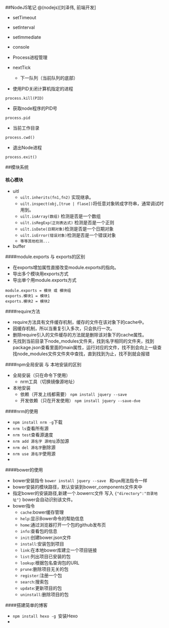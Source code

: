 ##NodeJS笔记
@(nodejs)[刘泽伟, 前端开发]
- setTimeout
- setInterval
- setImmediate
- console
- Process进程管理
- nextTick
    - 下一队列（当前队列的底部）

- 使用PID关闭计算机指定的进程
```
process.kill(PID)
```

- 获取node程序的PID号
```
process.pid
```

- 当前工作目录
```
process.cwd()
```

- 退出Node进程
```
process.exit()
```

##模块系统

#### 核心模块
- uitl
	- ```uilt.inherits(fn1,fn2)``` 实现继承。
	- ```uilt.inspect(obj,[true | flase])```将任意对象转成字符串，通常调试时用到。
	- ```uilt.isArray(数组)``` 检测是否是一个数组
	- ```uilt.isRegExp(正则表达式)``` 检测是否是一个正则
	- ```uilt.isDate(日期对象)```检测是否是一个日期对象
	- ```uilt.isError(错误对象)```检测是否是一个错误对象
	- ```等等其他检测...```
- buffer

####module.exports 与 exports的区别
- 在exports增加属性直接改变module.exports的指向。
- 导出多个模块用exports方式
- 导出单个用module.exports方式
```
module.exports = 模块 或 模块组
exports.模块1 = 模块1
exports.模块2 = 模块2
```

####require方法
- require方法具有文件缓存机制，缓存的文件在该对象下的cache中。
- 因缓存机制，所以当重复引入多次，只会执行一次。
- 删除require引入的文件缓存的方法就是删除该对象下的cache属性。
- 先找到当前目录下node_modules文件夹，找到名字相同的文件夹，找到package.json查看里面的main属性，运行对应的文件，找不到会向上一级查找node_modules文件文件夹中查找，直到找到为止，找不到就会报错
    
####npm全局安装 与 本地安装的区别
- 全局安装（只在命令下使用）
    - nrm工具（切换镜像源地址）
- 本地安装
    - 依赖（开发上线都需要）
    ```npm install jquery --save```
    - 开发依赖（只在开发使用）
    ```npm install jquery --save-dve```
    
####nrm的使用
- ```npm install nrm -g```下载
- ```nrm ls```查看所有源
- ```nrm test```查看源速度
- ```nrm add 源名字 源地址```添加源
- ```nrm del 源名字```删除源
- ```nrm use 源名字```使用源
- 
####bower的使用
- bower安装指令 ```bower install jquery --save ``` 和```npm```用法指令一样
- bower安装的模块路径，默认安装到bower_components文件夹中
- 指定bower的安装路径,新建一个.bowerrc文件 写入 ```{"directory":"目录地址"}``` bower会自动识别该文件。
- bower指令
	- ```cache```:bower缓存管理
	- ```help```:显示Bower命令的帮助信息
	- ```home```:通过浏览器打开一个包的github发布页
	- ```info```:查看包的信息
	- ```init```:创建bower.json文件
	- ```install```:安装包到项目
	- ```link```:在本地bower库建立一个项目链接
	- ```list```:列出项目已安装的包
	- ```lookup```:根据包名查询包的URL
	- ```prune```:删除项目无关的包
	- ```register```:注册一个包
	- ```search```:搜索包
	- ```update```:更新项目的包
	- ```uninstall```:删除项目的包	 

####搭建简单的博客
- ```npm install hexo -g ```安装Hexo
- 